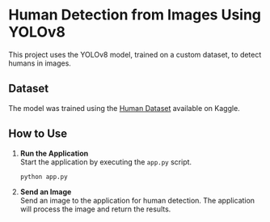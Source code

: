 # Human Detection from Images Using YOLOv8

This project uses the YOLOv8 model, trained on a custom dataset, to detect humans in images.


## Dataset

The model was trained using the [Human Dataset](https://www.kaggle.com/datasets/fareselmenshawii/human-dataset) available on Kaggle.

## How to Use

1. **Run the Application**  
   Start the application by executing the `app.py` script.

   ```bash
   python app.py
   ```

2. **Send an Image**  
   Send an image to the application for human detection. The application will process the image and return the results.
